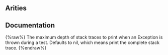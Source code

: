 ## Arities


## Documentation
{%raw%}
The maximum depth of stack traces to print when an Exception
  is thrown during a test.  Defaults to nil, which means print the 
  complete stack trace.
{%endraw%}
